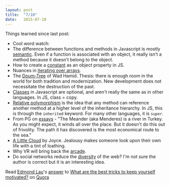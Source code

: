 ```yaml
---
layout: post
title:  "7/10"
date:   2015-07-10
---
```

Things learned since last post:

* Cool word watch: 
* The difference between functions and methods in Javascript is mostly [semantic](https://github.com/getify/You-Dont-Know-JS/blob/master/this%20%26%20object%20prototypes/ch3.md#property-vs-method). Even if a function is associated with an object, it really isn't a method because it doesn't belong to the object.
* How to create a [constant](https://github.com/getify/You-Dont-Know-JS/blob/master/this%20%26%20object%20prototypes/ch3.md#object-constant) as an object property in JS.
* Nuances in [iterating over arrays](https://github.com/getify/You-Dont-Know-JS/blob/master/this%20%26%20object%20prototypes/ch3.md#iteration).
* The [Doum-Tree](http://www.unz.org/Pub/Encounter-1962nov-00015) of Wad Hamid. Thesis: there is enough room in the world for both tradition and modernization. New development does not necessitate the destruction of the past.
* [Classes](https://github.com/getify/You-Dont-Know-JS/blob/master/this%20%26%20object%20prototypes/ch4.md#javascript-classes) in Javascript are optional, and aren't really the same as in other languages. In JS, class = copy.
* [Relative polymorphism](https://github.com/getify/You-Dont-Know-JS/blob/master/this%20%26%20object%20prototypes/ch4.md#polymorphism) is the idea that any method can reference another method at a higher level of the inheritance hierarchy. In JS, this is through the ``inherited`` keyword. For many other languages, it is ``super``.
* From PG on [essays](http://www.paulgraham.com/essay.html) - "The Meander (aka Menderes) is a river in Turkey. As you might expect, it winds all over the place. But it doesn't do this out of frivolity. The path it has discovered is the most economical route to the sea."
* [A Little Cloud](http://www.classicshorts.com/stories/ltlcloud.html) by Joyce. Jealousy makes someone look upon their own life with a tint of loathing.
* Why VR will bring back the [arcade](https://medium.com/@josh_taylor/virtual-reality-will-bring-back-the-arcade-16f3f92b52e8).
* Do social networks reduce the [diversity](https://medium.com/matter/the-web-we-have-to-save-2eb1fe15a426) of the web? I'm not sure the author is correct but it is an interesting idea.

<span class="quora-content-embed" data-name="Life-Lessons/What-are-the-best-tricks-to-keep-yourself-motivated/answer/Edmond-Lau">Read <a data-width="559" data-height="250" class="quora-content-link" href="http://www.quora.com/Life-Lessons/What-are-the-best-tricks-to-keep-yourself-motivated/answer/Edmond-Lau" data-embed="stmjsgf" data-type="answer" data-id="7415251" data-key="3f6804a06a592d7d9c564b0c2065cafd" load-full-answer=False><a href="http://www.quora.com/Edmond-Lau">Edmond Lau</a>&#039;s <a href="/Life-Lessons/What-are-the-best-tricks-to-keep-yourself-motivated#ans7415251">answer</a> to <a href="/Life-Lessons/What-are-the-best-tricks-to-keep-yourself-motivated" ref="canonical">What are the best tricks to keep yourself motivated?</a></a> on <a href="http://www.quora.com">Quora</a><script type="text/javascript" src="http://www.quora.com/widgets/content"></script></span>